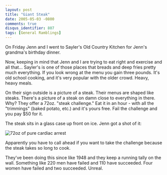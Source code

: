 ```yaml
---
layout: post
title: "Giant Steak"
date: 2005-05-03 -0800
comments: true
disqus_identifier: 807
tags: [General Ramblings]
---
```

On Friday Jenn and I went to Sayler's Old Country Kitchen for Jenn's
grandma's birthday dinner.

 Now, keeping in mind that Jenn and I are trying to eat right and
exercise and all that... Sayler's is one of those places that breads and
deep fries pretty much everything. If you look wrong at the menu you
gain three pounds. It's old school cooking, and it's very popular with
the older crowd. Heavy, heavy meals.

 On their sign outside is a picture of a steak. Their menus are shaped
like steaks. There's a picture of a steak on damn close to everything in
there. Why? They offer a 72oz. "steak challenge." Eat it in an hour -
with all the "trimmings" (baked potato, etc.) and it's yours free. Fail
the challenge and you pay $50 for it.

 The steak sits in a glass case up front on ice. Jenn got a shot of it:

 ![72oz of pure cardiac
arrest](https://hyqi8g.dm2302.livefilestore.com/y2pOJHQkJx1cGSfq_ocPmc3OJVmck-418r3zSCm6ykL7QqR5t0TqHlJ5XSr1QjKelspVqPGC-AqX0cwYz2J01Ye3RPKX-aEtvXxboQ8DneRRSU/20050503steak.jpg?psid=1)

 Apparently you have to call ahead if you want to take the challenge
because the steak takes so long to cook.

 They've been doing this since like 1948 and they keep a running tally
on the wall. Something like 220 men have failed and 110 have succeeded.
Four women have failed and two succeeded. Unreal.
